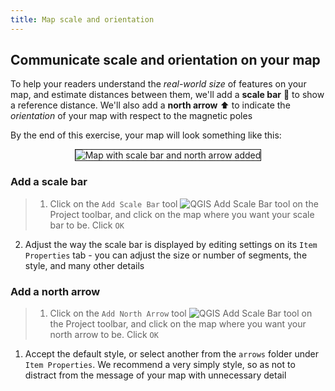 ```yaml
---
title: Map scale and orientation
---
```


## Communicate scale and orientation on your map

To help your readers understand the *real-world size* of features on your map, and estimate distances between them, we'll add a **scale bar** :straight_ruler: to show a reference distance.  We'll also add a **north arrow** :arrow_up: to indicate the *orientation* of your map with respect to the magnetic poles

By the end of this exercise, your map will look something like this:

<center><img style="border: 1px solid" src="{{site.baseurl}}/src/img/Map_Stage3_ScaleBar.png" alt="Map with scale bar and north arrow added"></center>

### Add a scale bar

> 1. Click on the `Add Scale Bar` tool <img src="{{site.baseurl}}/src/img/QGISTool_AddScaleBar.png" alt="QGIS Add Scale Bar tool"> on the Project toolbar, and click on the map where you want your scale bar to be.  Click `OK`
2. Adjust the way the scale bar is displayed by editing settings on its `Item Properties` tab - you can adjust the size or number of segments, the style, and many other details

### Add a north arrow

> 1. Click on the `Add North Arrow` tool <img src="{{site.baseurl}}/src/img/QGISTool_AddNorthArrow.png" alt="QGIS Add Scale Bar tool"> on the Project toolbar, and click on the map where you want your north arrow to be.  Click `OK`
1. Accept the default style, or select another from the `arrows` folder under `Item Properties`.  We recommend a very simply style, so as not to distract from the message of your map with unnecessary detail



<!-- Tie back to resolution/scale? -->


<!-- ‘Scale’ is used to refer both to the magnitude of a study (e.g. its
geographic extent) and also to the degree of detail (e.g. its level of
geographic resolution).  Geographic scale is important because it
defines the limits to our observations of the Earth.  All Earth
observation must have a small linear dimension, defined as the limiting
spatial resolution, the size of the smallest observable object, the
pixel size, the grain of the photographic emulsion, or some similarly
defined parameter.  Observation must also have a large linear dimension,
defining the geographic extent of the study, project or data collection
effort. (Goodchild, M.F.  and Quattrochi, D.A., 1997 ‘Scale,
multiscaling, remote sensing, and GIS’ in D.A.  Quattrochi and M.F. 
Goodchild (eds), Scale in Remote Sensing and GIS, CRC Press, pp.  1–11)

‘Scale’ can also indicate the size of the map relative to the real
world, and that’s the way in which we’re using the word here.  These
different meanings of scale can be confusing, so whenever you encounter
the word ‘scale’ take a moment to consider to what the author is likely
to be referring.

As you know, maps are a miniaturised (scaled-down) version of the real
world or, in other words, a drawing of the earth’s surface as if you
were viewing it from high in the air.  If maps were life-sized, we
wouldn’t be able to carry them around with us!

In cartography, map scale, or representative fraction, refers to the
ratio of the distance on a map to the distance on the earths’ surface. 
The first number of the scale, to the left of the colon ‘:’ is always 1,
indicating the distance on the map in your unit of measurement (for
example, centimetres).  The second number, to the right of the colon, is
the much larger ground distance, in the same unit of measurement.  Be
aware that the left-hand side of equation (‘1:’) is sometimes omitted. 
For example, we commonly use 1:50,000 topographic maps in the field,
which means that 1cm on the map is 50,000cm (= 500m) on the ground. 
Another way to think about map scales is that the size of the object on
the map is one fifty-thousandth of its size in the real world.

Given that your map may be printed in a variety of sizes or zoomed into
on screen, the best way to show scale is with a scale bar, which
illustrates a known real-world distance such as 10km.  Features on the
map can then be compared with the length of this scale bar to judge
their real-world dimensions.  It only makes sense to illustrate scale on
your map by writing a representative fraction (e.g. 1:50,000) if you
control the size at which your map will be printed. -->
